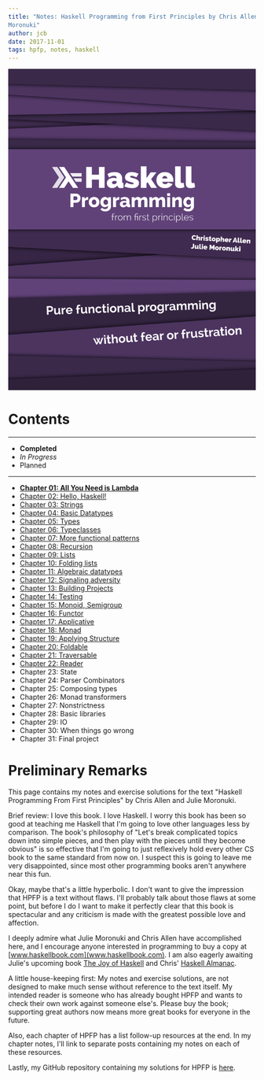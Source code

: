 ```yaml
---
title: "Notes: Haskell Programming from First Principles by Chris Allen & Julie
Moronuki"
author: jcb
date: 2017-11-01
tags: hpfp, notes, haskell
---
```


![](/images/hpfp-cover.png)

# Contents

----

-  **Completed**
-  *In Progress*
-  Planned

----

- **[Chapter 01: All You Need is Lambda](/notes/hpfp/01.html)**
- [Chapter 02: Hello, Haskell!](/notes/hpfp/02.html)
- [Chapter 03: Strings](/notes/hpfp/03.html)
- [Chapter 04: Basic Datatypes](/notes/hpfp/04.html)
- [Chapter 05: Types](/notes/hpfp/05.html)
- [Chapter 06: Typeclasses](/notes/hpfp/06.html)
- [Chapter 07: More functional patterns](/notes/hpfp/07.html)
- [Chapter 08: Recursion](/notes/hpfp/01.html)
- [Chapter 09: Lists](/notes/hpfp/09.html)
- [Chapter 10: Folding lists](/notes/hpfp/10.html)
- [Chapter 11: Algebraic datatypes](/notes/hpfp/11.html)
- [Chapter 12: Signaling adversity](/notes/hpfp/12.html)
- [Chapter 13: Building Projects](/notes/hpfp/13.html)
- [Chapter 14: Testing](/notes/hpfp/14.html)
- [Chapter 15: Monoid, Semigroup](/notes/hpfp/15.html)
- [Chapter 16: Functor](/notes/hpfp/16.html)
- [Chapter 17: Applicative](/notes/hpfp/17.html)
- [Chapter 18: Monad](/notes/hpfp/18.html)
- [Chapter 19: Applying Structure](/notes/hpfp/19.html)
- [Chapter 20: Foldable](/notes/hpfp/20.html)
- [Chapter 21: Traversable](/notes/hpfp/21.html)
- [Chapter 22: Reader](/notes/hpfp/22.html)
- Chapter 23: State
- Chapter 24: Parser Combinators
- Chapter 25: Composing types
- Chapter 26: Monad transformers
- Chapter 27: Nonstrictness
- Chapter 28: Basic libraries
- Chapter 29: IO
- Chapter 30: When things go wrong
- Chapter 31: Final project

# Preliminary Remarks

This page contains my notes and exercise solutions for the text
"Haskell Programming From First Principles" by Chris Allen and Julie Moronuki.

Brief review: I love this book. I love Haskell. I worry this book has been so
good at teaching me Haskell that I'm going to love other languages less by
comparison. The book's philosophy of "Let's break complicated topics down into
simple pieces, and then play with the pieces until they become obvious" is so
effective that I'm going to just reflexively hold every other CS book to the
same standard from now on. I suspect this is going to leave me very disappointed,
since most other programming books aren't anywhere near this fun.

Okay, maybe that's a little hyperbolic. I don't want to give the impression
that HPFP is a text without flaws. I'll probably talk about those flaws at some
point, but before I do I want to make it perfectly clear that this book is
spectacular and any criticism is made with the greatest possible love
and affection.

I deeply admire what Julie Moronuki and Chris Allen have accomplished here, and
I encourage anyone interested in programming to buy a copy at
[www.haskellbook.com](www.haskellbook.com). I am also eagerly awaiting
Julie's upcoming book [The Joy of Haskell](https://joyofhaskell.com/) and
Chris' [Haskell Almanac](https://lorepub.com/product/cookbook).

A little house-keeping first: My notes and exercise solutions, are not designed
to make much sense without reference to the text itself. My intended reader is
someone who has already bought HPFP and wants to check their own work
against someone else's. Please buy the book; supporting great authors now means
more great books for everyone in the future.

Also, each chapter of HPFP has a list follow-up resources at the end. In my
chapter notes, I'll link to separate posts containing my notes on each of these
resources.

Lastly, my GitHub repository containing my solutions for HPFP is
[here](https://github.com/johnchandlerburnham/haskellbook).
